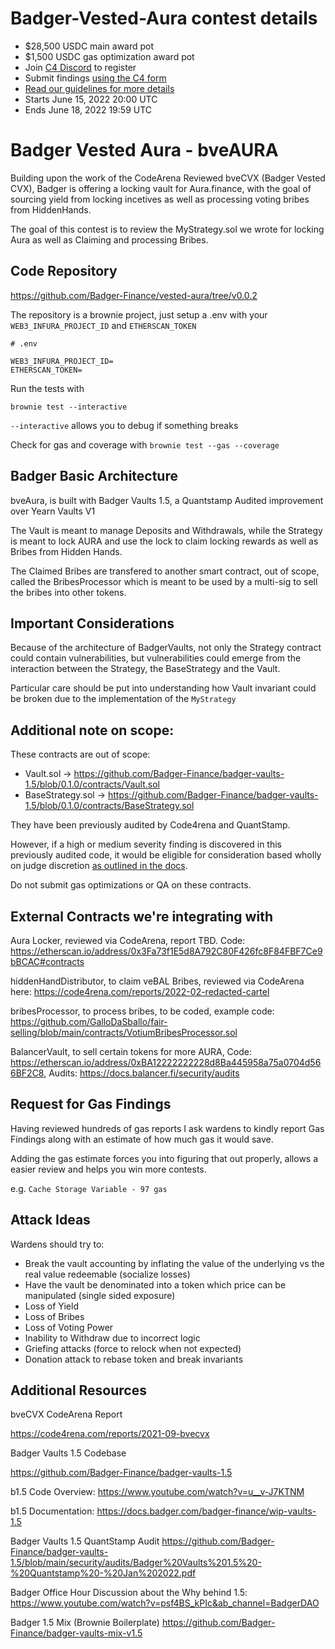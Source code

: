 # Badger-Vested-Aura contest details
- $28,500 USDC main award pot
- $1,500 USDC gas optimization award pot
- Join [C4 Discord](https://discord.gg/code4rena) to register
- Submit findings [using the C4 form](https://code4rena.com/contests/2022-06-badger-vested-aura-contest/submit)
- [Read our guidelines for more details](https://docs.code4rena.com/roles/wardens)
- Starts June 15, 2022 20:00 UTC
- Ends June 18, 2022 19:59 UTC

# Badger Vested Aura - bveAURA

Building upon the work of the CodeArena Reviewed bveCVX (Badger Vested CVX), Badger is offering a locking vault for Aura.finance, with the goal of sourcing yield from locking incetives as well as processing voting bribes from HiddenHands.

The goal of this contest is to review the MyStrategy.sol we wrote for locking Aura as well as Claiming and processing Bribes.

## Code Repository

https://github.com/Badger-Finance/vested-aura/tree/v0.0.2

The repository is a brownie project, just setup a .env with your `WEB3_INFURA_PROJECT_ID` and `ETHERSCAN_TOKEN`

```
# .env

WEB3_INFURA_PROJECT_ID=
ETHERSCAN_TOKEN=
```


Run the tests with

`
brownie test --interactive
`

`--interactive` allows you to debug if something breaks

Check for gas and coverage with
`
brownie test --gas --coverage
`


## Badger Basic Architecture

bveAura, is built with Badger Vaults 1.5, a Quantstamp Audited improvement over Yearn Vaults V1

The Vault is meant to manage Deposits and Withdrawals, while the Strategy is meant to lock AURA and use the lock to claim locking rewards as well as Bribes from Hidden Hands.

The Claimed Bribes are transfered to another smart contract, out of scope, called the BribesProcessor which is meant to be used by a multi-sig to sell the bribes into other tokens.

## Important Considerations

Because of the architecture of BadgerVaults, not only the Strategy contract could contain vulnerabilities, but vulnerabilities could emerge from the interaction between the Strategy, the BaseStrategy and the Vault.

Particular care should be put into understanding how Vault invariant could be broken due to the implementation of the `MyStrategy`

## Additional note on scope:

These contracts are out of scope:

- Vault.sol -> https://github.com/Badger-Finance/badger-vaults-1.5/blob/0.1.0/contracts/Vault.sol
- BaseStrategy.sol -> https://github.com/Badger-Finance/badger-vaults-1.5/blob/0.1.0/contracts/BaseStrategy.sol

They have been previously audited by Code4rena and QuantStamp.

However, if a high or medium severity finding is discovered in this previously audited code, it would be eligible for consideration based wholly on judge discretion [as outlined in the docs](https://docs.code4rena.com/roles/wardens/judging-criteria#scope).

Do not submit gas optimizations or QA on these contracts.

## External Contracts we're integrating with

Aura Locker, reviewed via CodeArena, report TBD. Code: https://etherscan.io/address/0x3Fa73f1E5d8A792C80F426fc8F84FBF7Ce9bBCAC#contracts

hiddenHandDistributor, to claim veBAL Bribes, reviewed via CodeArena here: https://code4rena.com/reports/2022-02-redacted-cartel

bribesProcessor, to process bribes, to be coded, example code: https://github.com/GalloDaSballo/fair-selling/blob/main/contracts/VotiumBribesProcessor.sol

BalancerVault, to sell certain tokens for more AURA, Code: https://etherscan.io/address/0xBA12222222228d8Ba445958a75a0704d566BF2C8, Audits: https://docs.balancer.fi/security/audits


## Request for Gas Findings

Having reviewed hundreds of gas reports I ask wardens to kindly report Gas Findings along with an estimate of how much gas it would save.

Adding the gas estimate forces you into figuring that out properly, allows a easier review and helps you win more contests.

e.g. `Cache Storage Variable - 97 gas`

## Attack Ideas

Wardens should try to:

- Break the vault accounting by inflating the value of the underlying vs the real value redeemable (socialize losses)
- Have the vault be denominated into a token which price can be manipulated (single sided exposure)
- Loss of Yield
- Loss of Bribes
- Loss of Voting Power
- Inability to Withdraw due to incorrect logic
- Griefing attacks (force to relock when not expected)
- Donation attack to rebase token and break invariants

## Additional Resources

bveCVX CodeArena Report

https://code4rena.com/reports/2021-09-bvecvx

Badger Vaults 1.5 Codebase

https://github.com/Badger-Finance/badger-vaults-1.5

b1.5 Code Overview: https://www.youtube.com/watch?v=u__v-J7KTNM

b1.5 Documentation: https://docs.badger.com/badger-finance/wip-vaults-1.5

Badger Vaults 1.5 QuantStamp Audit
https://github.com/Badger-Finance/badger-vaults-1.5/blob/main/security/audits/Badger%20Vaults%201.5%20-%20Quantstamp%20-%20Jan%202022.pdf

Badger Office Hour Discussion about the Why behind 1.5:
https://www.youtube.com/watch?v=psf4BS_kPIc&ab_channel=BadgerDAO

Badger 1.5 Mix (Brownie Boilerplate)
https://github.com/Badger-Finance/badger-vaults-mix-v1.5
